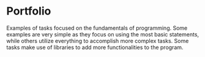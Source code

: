 # Portfolio
Examples of tasks focused on the fundamentals of programming. Some examples are very simple as they focus on using the most basic statements, while others utilize everything to accomplish more complex tasks. Some tasks make use of libraries to add more functionalities to the program.
